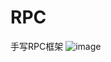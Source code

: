 # RPC
手写RPC框架
![image](https://github.com/user-attachments/assets/9df01f5b-42ea-4fc2-bcdc-cdfa2443d5b9)

